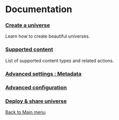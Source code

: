 # Documentation

### [Create a universe](general_configuration)
Learn how to create beautiful universes.

### [Supported content](supported_content/index.md)
List of supported content types and related actions.

### [Advanced settings : Metadata](advanced_setting.md)

### [Advanced configuration](advanced_configuration)

### [Deploy & share universe](deploy_share_universe.md)


[Back to Main menu](../index.md)
